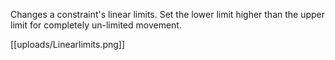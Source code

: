 Changes a constraint's linear limits. Set the lower limit higher than the upper limit for completely un-limited movement.

[[uploads/Linearlimits.png]]